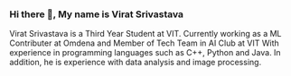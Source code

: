 ### Hi there 👋, My name is Virat Srivastava
Virat Srivastava is a Third Year Student at VIT. Currently working as a ML Contributer at Omdena and Member of Tech Team in AI Club at VIT With experience in programming languages such as C++, Python and Java. In addition, he is experience with data analysis and image processing.
